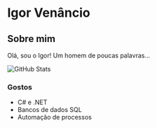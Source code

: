 # Igor Venâncio

## Sobre mim
Olá, sou o Igor! Um homem de poucas palavras...

![GitHub Stats](https://github-readme-stats.vercel.app/api?username=IgorVenancio&theme=transparent&bg_color=000&border_color=30A3DC&show_icons=true&icon_color=30A3DC&title_color=E94D5F&text_color=FFF)

### Gostos

- C# e .NET
- Bancos de dados SQL
- Automação de processos